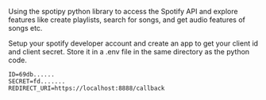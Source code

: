Using the spotipy python library to access the Spotify API and explore features like create playlists, search for songs, and get audio features of songs etc. 

Setup your spotify developer account and create an app to get your client id and client secret. Store it in a .env file in the same directory as the python code.


```env
ID=69db......
SECRET=fd.......
REDIRECT_URI=https://localhost:8888/callback
```